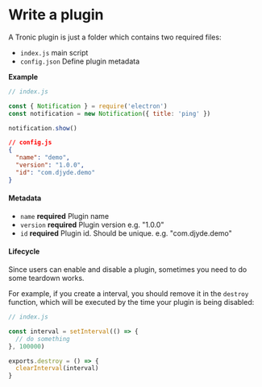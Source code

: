 # Write a plugin

A Tronic plugin is just a folder which contains two required files:

- `index.js` main script
- `config.json` Define plugin metadata

**Example**

```js
// index.js

const { Notification } = require('electron')
const notification = new Notification({ title: 'ping' })

notification.show()
```

```json
// config.js
{
  "name": "demo",
  "version": "1.0.0",
  "id": "com.djyde.demo"
}
```

#### Metadata

- `name` **required** Plugin name
- `version` **required** Plugin version e.g. "1.0.0"
- `id` **required** Plugin id. Should be unique. e.g. "com.djyde.demo"

#### Lifecycle

Since users can enable and disable a plugin, sometimes you need to do some teardown works.

For example, if you create a interval, you should remove it in the `destroy` function, which will be executed by the time your plugin is being disabled:

```js
// index.js

const interval = setInterval(() => {
  // do something
}, 100000)

exports.destroy = () => {
  clearInterval(interval)
}
```